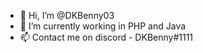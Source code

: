 - 👋 Hi, I’m @DKBenny03
- 🌱 I’m currently working in PHP and Java
- 📫 Contact me on discord - DKBenny#1111

